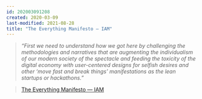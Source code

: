 ```yaml
---
id: 202003091208
created: 2020-03-09
last-modified: 2021-08-28
title: "The Everything Manifesto — IAM"
---
```

>*“First we need to understand how we got here by challenging the methodologies and narratives that are augmenting the individualism of our modern society of the spectacle and feeding the toxicity of the digital economy with user-centered designs for selfish desires and other ‘move fast and break things’ manifestations as the lean startups or hackathons.”*

>[The Everything Manifesto — IAM](https://www.iam-internet.com/everything)  